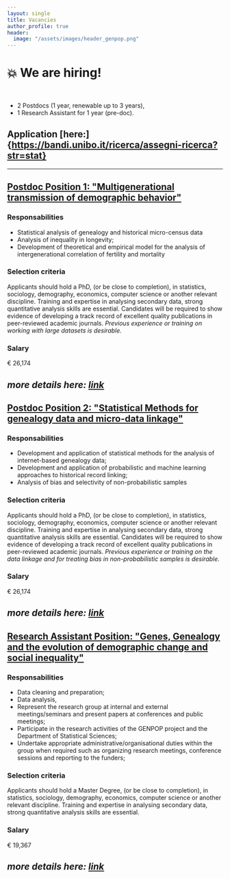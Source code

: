 ```yaml
---
layout: single
title: Vacancies
author_profile: true
header:
  image: "/assets/images/header_genpop.png"
---
```


# :boom: We are hiring!
​
* 2 Postdocs (1 year, renewable up to 3 years),
* 1 Research Assistant for 1 year (pre-doc).

## Application [here:]{https://bandi.unibo.it/ricerca/assegni-ricerca?str=stat}
---

## [Postdoc Position 1: "Multigenerational transmission of demographic behavior"](assegno_Multigenerational.pdf)

### Responsabilities
*	Statistical analysis of genealogy and historical micro-census data
*	Analysis of inequality in longevity;
*	Development of theoretical and empirical model for the analysis of intergenerational  correlation of fertility and  mortality

### Selection criteria
Applicants should hold a PhD, (or be close to completion), in statistics,  sociology, demography, economics, computer science or another relevant discipline. Training and expertise in analysing secondary data, strong quantitative analysis skills are essential. Candidates will be required to show evidence of developing a track record of excellent quality publications in peer-reviewed academic journals. *Previous experience or training on working with large datasets is desirable.*  

### Salary
€ 26,174

*more details here: [link](assegno_Multigenerational.pdf)*
---
## [Postdoc Position 2: "Statistical Methods for genealogy data and micro-data linkage"](assegno_Methods.pdf)

### Responsabilities
*	Development and application of statistical methods for the analysis of internet-based genealogy data;
*	Development and application of probabilistic and machine learning approaches to historical record linking;
*	Analysis of bias and selectivity of non-probabilistic samples

### Selection criteria
Applicants should hold a PhD, (or be close to completion), in statistics,  sociology, demography, economics, computer science or another relevant discipline. Training and expertise in analysing secondary data, strong quantitative analysis skills are essential. Candidates will be required to show evidence of developing a track record of excellent quality publications in peer-reviewed academic journals. *Previous experience or training on the data linkage and for treating bias in non-probabilistic samples is desirable.*  

### Salary
€ 26,174

*more details here: [link](assegno_Methods.pdf)*
---

## [Research Assistant Position: "Genes, Genealogy and the evolution of demographic change and social inequality"](assegno_RA.pdf)

### Responsabilities
*	Data cleaning and preparation;
*	Data analysis,
* Represent the research group at internal and external meetings/seminars and
present papers at conferences and public meetings;
* Participate in the research activities of the GENPOP project and the Department of Statistical Sciences;
* Undertake appropriate administrative/organisational duties within the group when required such as organizing research meetings, conference sessions and reporting to the funders;

### Selection criteria
Applicants should hold a Master Degree, (or be close to completion), in statistics, sociology, demography, economics, computer science or another relevant discipline. Training and expertise in analysing secondary data, strong quantitative analysis skills are essential.

### Salary
€ 19,367

*more details here: [link](assegno_RA.pdf)*
---
